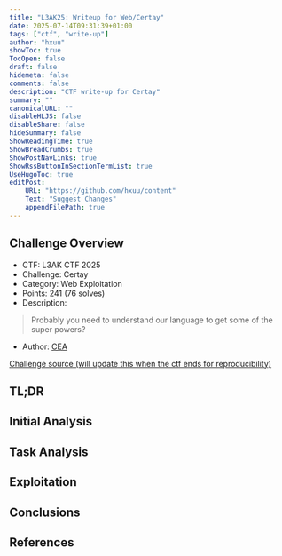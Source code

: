 ```yaml
---
title: "L3AK25: Writeup for Web/Certay"
date: 2025-07-14T09:31:39+01:00
tags: ["ctf", "write-up"]
author: "hxuu"
showToc: true
TocOpen: false
draft: false
hidemeta: false
comments: false
description: "CTF write-up for Certay"
summary: ""
canonicalURL: ""
disableHLJS: false
disableShare: false
hideSummary: false
ShowReadingTime: true
ShowBreadCrumbs: true
ShowPostNavLinks: true
ShowRssButtonInSectionTermList: true
UseHugoToc: true
editPost:
    URL: "https://github.com/hxuu/content"
    Text: "Suggest Changes"
    appendFilePath: true
---
```


## Challenge Overview

* CTF: L3AK CTF 2025
* Challenge: Certay
* Category: Web Exploitation
* Points: 241 (76 solves)
* Description:

> Probably you need to understand our language to get some of the super powers?

* Author: [CEA](https://discord.com/users/534808546580365331)

[Challenge source (will update this when the ctf ends for reproducibility)](https://ctf.l3ak.team/files/2034823b16fc7fb26d63f3021db312fc/Certay_dist.zip?token=eyJ1c2VyX2lkIjoyMjE0LCJ0ZWFtX2lkIjoxMDU5LCJmaWxlX2lkIjo3OH0.aHTFqQ.dp0btV2I-hvI5JAmjxfTXAz9R8k)

## TL;DR

## Initial Analysis

## Task Analysis

## Exploitation

## Conclusions

## References


